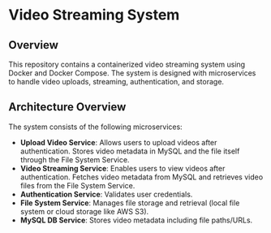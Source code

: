 # Video Streaming System

## Overview

This repository contains a containerized video streaming system using Docker and Docker Compose. The system is designed with microservices to handle video uploads, streaming, authentication, and storage.

## Architecture Overview

The system consists of the following microservices:

- **Upload Video Service**: Allows users to upload videos after authentication. Stores video metadata in MySQL and the file itself through the File System Service.
- **Video Streaming Service**: Enables users to view videos after authentication. Fetches video metadata from MySQL and retrieves video files from the File System Service.
- **Authentication Service**: Validates user credentials.
- **File System Service**: Manages file storage and retrieval (local file system or cloud storage like AWS S3).
- **MySQL DB Service**: Stores video metadata including file paths/URLs.
